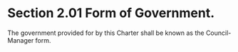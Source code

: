 Section 2.01 Form of Government.
================================

The government provided for by this Charter shall be known as the
Council-Manager form.

